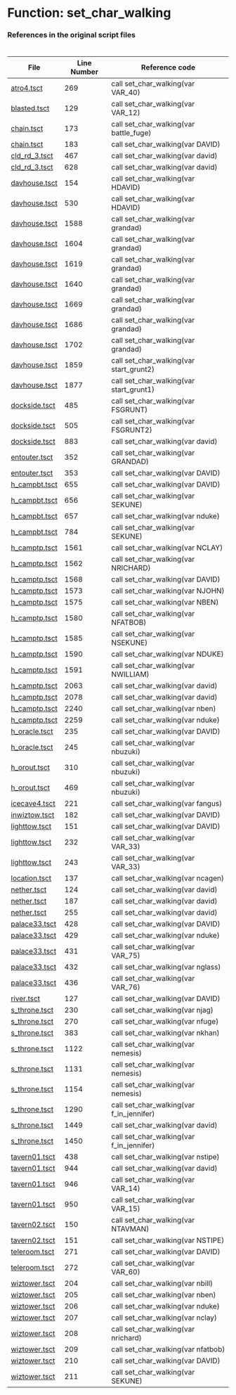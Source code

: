 # Function: set_char_walking 
### References in the original script files

#

| File | Line Number | Reference code |
| --- | --- | --- |
| [atro4.tsct](../../../out/atro4.tsct#L269) | 269 | call set_char_walking(var VAR_40) |
| [blasted.tsct](../../../out/blasted.tsct#L129) | 129 | call set_char_walking(var VAR_12) |
| [chain.tsct](../../../out/chain.tsct#L173) | 173 | call set_char_walking(var battle_fuge) |
| [chain.tsct](../../../out/chain.tsct#L183) | 183 | call set_char_walking(var DAVID) |
| [cld_rd_3.tsct](../../../out/cld_rd_3.tsct#L467) | 467 | call set_char_walking(var david) |
| [cld_rd_3.tsct](../../../out/cld_rd_3.tsct#L628) | 628 | call set_char_walking(var david) |
| [davhouse.tsct](../../../out/davhouse.tsct#L154) | 154 | call set_char_walking(var HDAVID) |
| [davhouse.tsct](../../../out/davhouse.tsct#L530) | 530 | call set_char_walking(var HDAVID) |
| [davhouse.tsct](../../../out/davhouse.tsct#L1588) | 1588 | call set_char_walking(var grandad) |
| [davhouse.tsct](../../../out/davhouse.tsct#L1604) | 1604 | call set_char_walking(var grandad) |
| [davhouse.tsct](../../../out/davhouse.tsct#L1619) | 1619 | call set_char_walking(var grandad) |
| [davhouse.tsct](../../../out/davhouse.tsct#L1640) | 1640 | call set_char_walking(var grandad) |
| [davhouse.tsct](../../../out/davhouse.tsct#L1669) | 1669 | call set_char_walking(var grandad) |
| [davhouse.tsct](../../../out/davhouse.tsct#L1686) | 1686 | call set_char_walking(var grandad) |
| [davhouse.tsct](../../../out/davhouse.tsct#L1702) | 1702 | call set_char_walking(var grandad) |
| [davhouse.tsct](../../../out/davhouse.tsct#L1859) | 1859 | call set_char_walking(var start_grunt2) |
| [davhouse.tsct](../../../out/davhouse.tsct#L1877) | 1877 | call set_char_walking(var start_grunt1) |
| [dockside.tsct](../../../out/dockside.tsct#L485) | 485 | call set_char_walking(var FSGRUNT) |
| [dockside.tsct](../../../out/dockside.tsct#L505) | 505 | call set_char_walking(var FSGRUNT2) |
| [dockside.tsct](../../../out/dockside.tsct#L883) | 883 | call set_char_walking(var david) |
| [entouter.tsct](../../../out/entouter.tsct#L352) | 352 | call set_char_walking(var GRANDAD) |
| [entouter.tsct](../../../out/entouter.tsct#L353) | 353 | call set_char_walking(var DAVID) |
| [h_campbt.tsct](../../../out/h_campbt.tsct#L655) | 655 | call set_char_walking(var DAVID) |
| [h_campbt.tsct](../../../out/h_campbt.tsct#L656) | 656 | call set_char_walking(var SEKUNE) |
| [h_campbt.tsct](../../../out/h_campbt.tsct#L657) | 657 | call set_char_walking(var nduke) |
| [h_campbt.tsct](../../../out/h_campbt.tsct#L784) | 784 | call set_char_walking(var SEKUNE) |
| [h_camptp.tsct](../../../out/h_camptp.tsct#L1561) | 1561 | call set_char_walking(var NCLAY) |
| [h_camptp.tsct](../../../out/h_camptp.tsct#L1562) | 1562 | call set_char_walking(var NRICHARD) |
| [h_camptp.tsct](../../../out/h_camptp.tsct#L1568) | 1568 | call set_char_walking(var DAVID) |
| [h_camptp.tsct](../../../out/h_camptp.tsct#L1573) | 1573 | call set_char_walking(var NJOHN) |
| [h_camptp.tsct](../../../out/h_camptp.tsct#L1575) | 1575 | call set_char_walking(var NBEN) |
| [h_camptp.tsct](../../../out/h_camptp.tsct#L1580) | 1580 | call set_char_walking(var NFATBOB) |
| [h_camptp.tsct](../../../out/h_camptp.tsct#L1585) | 1585 | call set_char_walking(var NSEKUNE) |
| [h_camptp.tsct](../../../out/h_camptp.tsct#L1590) | 1590 | call set_char_walking(var NDUKE) |
| [h_camptp.tsct](../../../out/h_camptp.tsct#L1591) | 1591 | call set_char_walking(var NWILLIAM) |
| [h_camptp.tsct](../../../out/h_camptp.tsct#L2063) | 2063 | call set_char_walking(var david) |
| [h_camptp.tsct](../../../out/h_camptp.tsct#L2078) | 2078 | call set_char_walking(var david) |
| [h_camptp.tsct](../../../out/h_camptp.tsct#L2240) | 2240 | call set_char_walking(var nben) |
| [h_camptp.tsct](../../../out/h_camptp.tsct#L2259) | 2259 | call set_char_walking(var nduke) |
| [h_oracle.tsct](../../../out/h_oracle.tsct#L235) | 235 | call set_char_walking(var DAVID) |
| [h_oracle.tsct](../../../out/h_oracle.tsct#L245) | 245 | call set_char_walking(var nbuzuki) |
| [h_orout.tsct](../../../out/h_orout.tsct#L310) | 310 | call set_char_walking(var nbuzuki) |
| [h_orout.tsct](../../../out/h_orout.tsct#L469) | 469 | call set_char_walking(var nbuzuki) |
| [icecave4.tsct](../../../out/icecave4.tsct#L221) | 221 | call set_char_walking(var fangus) |
| [inwiztow.tsct](../../../out/inwiztow.tsct#L182) | 182 | call set_char_walking(var DAVID) |
| [lighttow.tsct](../../../out/lighttow.tsct#L151) | 151 | call set_char_walking(var DAVID) |
| [lighttow.tsct](../../../out/lighttow.tsct#L232) | 232 | call set_char_walking(var VAR_33) |
| [lighttow.tsct](../../../out/lighttow.tsct#L243) | 243 | call set_char_walking(var VAR_33) |
| [location.tsct](../../../out/location.tsct#L137) | 137 | call set_char_walking(var ncagen) |
| [nether.tsct](../../../out/nether.tsct#L124) | 124 | call set_char_walking(var david) |
| [nether.tsct](../../../out/nether.tsct#L187) | 187 | call set_char_walking(var david) |
| [nether.tsct](../../../out/nether.tsct#L255) | 255 | call set_char_walking(var david) |
| [palace33.tsct](../../../out/palace33.tsct#L428) | 428 | call set_char_walking(var DAVID) |
| [palace33.tsct](../../../out/palace33.tsct#L429) | 429 | call set_char_walking(var nduke) |
| [palace33.tsct](../../../out/palace33.tsct#L431) | 431 | call set_char_walking(var VAR_75) |
| [palace33.tsct](../../../out/palace33.tsct#L432) | 432 | call set_char_walking(var nglass) |
| [palace33.tsct](../../../out/palace33.tsct#L436) | 436 | call set_char_walking(var VAR_76) |
| [river.tsct](../../../out/river.tsct#L127) | 127 | call set_char_walking(var DAVID) |
| [s_throne.tsct](../../../out/s_throne.tsct#L230) | 230 | call set_char_walking(var njag) |
| [s_throne.tsct](../../../out/s_throne.tsct#L270) | 270 | call set_char_walking(var nfuge) |
| [s_throne.tsct](../../../out/s_throne.tsct#L383) | 383 | call set_char_walking(var nkhan) |
| [s_throne.tsct](../../../out/s_throne.tsct#L1122) | 1122 | call set_char_walking(var nemesis) |
| [s_throne.tsct](../../../out/s_throne.tsct#L1131) | 1131 | call set_char_walking(var nemesis) |
| [s_throne.tsct](../../../out/s_throne.tsct#L1154) | 1154 | call set_char_walking(var nemesis) |
| [s_throne.tsct](../../../out/s_throne.tsct#L1290) | 1290 | call set_char_walking(var f_in_jennifer) |
| [s_throne.tsct](../../../out/s_throne.tsct#L1449) | 1449 | call set_char_walking(var david) |
| [s_throne.tsct](../../../out/s_throne.tsct#L1450) | 1450 | call set_char_walking(var f_in_jennifer) |
| [tavern01.tsct](../../../out/tavern01.tsct#L438) | 438 | call set_char_walking(var nstipe) |
| [tavern01.tsct](../../../out/tavern01.tsct#L944) | 944 | call set_char_walking(var david) |
| [tavern01.tsct](../../../out/tavern01.tsct#L946) | 946 | call set_char_walking(var VAR_14) |
| [tavern01.tsct](../../../out/tavern01.tsct#L950) | 950 | call set_char_walking(var VAR_15) |
| [tavern02.tsct](../../../out/tavern02.tsct#L150) | 150 | call set_char_walking(var NTAVMAN) |
| [tavern02.tsct](../../../out/tavern02.tsct#L151) | 151 | call set_char_walking(var NSTIPE) |
| [teleroom.tsct](../../../out/teleroom.tsct#L271) | 271 | call set_char_walking(var DAVID) |
| [teleroom.tsct](../../../out/teleroom.tsct#L272) | 272 | call set_char_walking(var VAR_60) |
| [wiztower.tsct](../../../out/wiztower.tsct#L204) | 204 | call set_char_walking(var nbill) |
| [wiztower.tsct](../../../out/wiztower.tsct#L205) | 205 | call set_char_walking(var nben) |
| [wiztower.tsct](../../../out/wiztower.tsct#L206) | 206 | call set_char_walking(var nduke) |
| [wiztower.tsct](../../../out/wiztower.tsct#L207) | 207 | call set_char_walking(var nclay) |
| [wiztower.tsct](../../../out/wiztower.tsct#L208) | 208 | call set_char_walking(var nrichard) |
| [wiztower.tsct](../../../out/wiztower.tsct#L209) | 209 | call set_char_walking(var nfatbob) |
| [wiztower.tsct](../../../out/wiztower.tsct#L210) | 210 | call set_char_walking(var DAVID) |
| [wiztower.tsct](../../../out/wiztower.tsct#L211) | 211 | call set_char_walking(var SEKUNE) |

